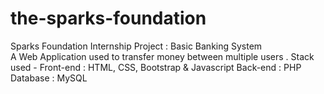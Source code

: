 # the-sparks-foundation
Sparks Foundation Internship Project : Basic Banking System  
A Web Application used to transfer money between multiple users .
Stack used - 
Front-end : HTML, CSS, Bootstrap & Javascript 
Back-end : PHP 
Database : MySQL   


